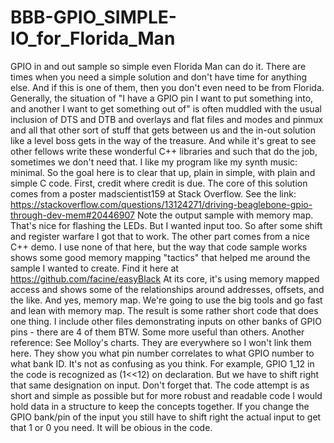 # BBB-GPIO_SIMPLE-IO_for_Florida_Man
GPIO in and out sample so simple even Florida Man can do it. 
There are times when you need a simple solution and don't have time for anything else. And if this is one of them, then you don't even need to be from Florida. 
Generally, the situation of "I have a GPIO pin I want to put something into, and another I want to get something out of" is often muddled with the usual inclusion of DTS and DTB and overlays and flat files and modes and pinmux and all that other sort of stuff that gets between us and the in-out solution like a level boss gets in the way of the treasure. 
And while it's great to see other fellows write these wonderful C++ libraries and such that do the job, sometimes we don't need that. I like my program like my synth music: minimal. 
So the goal here is to clear that up, plain in simple, with plain and simple C code. 
First, credit where credit is due. The core of this solution comes from a poster madscientist159 at Stack Overflow. See the link: https://stackoverflow.com/questions/13124271/driving-beaglebone-gpio-through-dev-mem#20446907
Note the output sample with memory map. That's nice for flashing the LEDs. But I wanted input too. So after some shift and register warfare I got that to work. 
The other part comes from a nice C++ demo. I use none of that here, but the way that code sample works shows some good memory mapping "tactics" that helped me around the sample I wanted to create.  Find it here at https://github.com/facine/easyBlack At its core, it's using memory mapped access and shows some of the relationships around addresses, offsets, and the like. 
And yes, memory map. We're going to use the big tools and go fast and lean with memory map. The result is some rather short code that does one thing. I include other files demonstrating inputs on other banks of GPIO pins - there are 4 of them BTW. Some more useful than others. 
Another reference: See Molloy's charts. They are everywhere so I won't link them here. They show you what pin number correlates to what GPIO number to what bank ID. It's not as confusing as you think.
For example, GPIO 1_12 in the code is recognized as (1<<12) on declaration. But we have to shift right that same designation on input. Don't forget that. The code attempt is as short and simple as possible but for more robust and readable code I would hold data in a structure to keep the concepts together. If you change the GPIO bank/pin of the input you still have to shift right the actual input to get that 1 or 0 you need. It will be obious in the code. 
